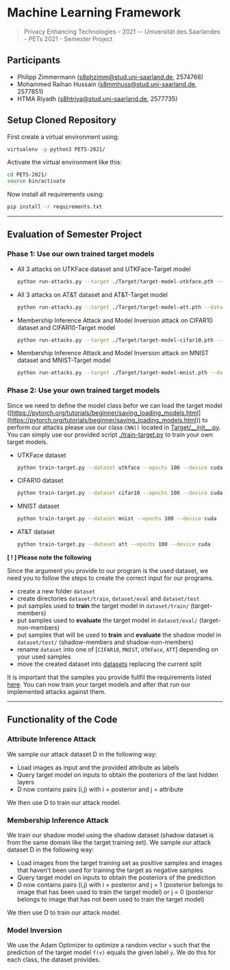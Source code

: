# Machine Learning Framework
> Privacy Enhancing Technologies - 2021 --
> Universität des Saarlandes - PETs 2021 - Semester Project

## Participants
- Philipp Zimmermann (s8phzimm@stud.uni-saarland.de, 2574768)
- Mohammed Raihan Hussain (s8mmhuss@stud.uni-saarland.de, 2577851)
- HTMA Riyadh (s8htriya@stud.uni-saarland.de, 2577735)

## Setup Cloned Repository
First create a virtual environment using:
```bash
virtualenv -p python3 PETS-2021/
```
Activate the virtual environment like this:
```bash
cd PETS-2021/
source bin/activate
```
Now install all requirements using:
```bash
pip install -r requirements.txt
```
---

## Evaluation of Semester Project

### Phase 1: Use our own trained target models
- All 3 attacks on UTKFace dataset and UTKFace-Target model
    ```bash
    python run-attacks.py --target ./Target/target-model-utkface.pth --dataset utkface --inferred-attribute race --device cuda
    ```
    
- All 3 attacks on AT&T dataset and AT&T-Target model
    ```bash
    python run-attacks.py --target ./Target/target-model-att.pth --dataset att --inferred-attribute glasses --device cuda
    ```

- Membership Inference Attack and Model Inversion attack on CIFAR10 dataset and CIFAR10-Target model
    ```bash
    python run-attacks.py --target ./Target/target-model-cifar10.pth --dataset cifar10 --device cuda
    ```

- Membership Inference Attack and Model Inversion attack on MNIST dataset and MNIST-Target model
    ```bash
    python run-attacks.py --target ./Target/target-model-mnist.pth --dataset mnist --device cuda
    ```

### Phase 2: Use your own trained target models
Since we need to define the model class befor we can load the target model ([https://pytorch.org/tutorials/beginner/saving_loading_models.html](https://pytorch.org/tutorials/beginner/saving_loading_models.html)) to perform our attacks please use our class `CNN()` located in [Target/\_\_init__.py](Target/__init__.py). You can simply use our provided script [./train-target.py](train-target.py) to train your own target models. 
- UTKFace dataset
    ```bash
    python train-target.py --dataset utkface --epochs 100 --device cuda
    ```
- CIFAR10 dataset
    ```bash
    python train-target.py --dataset cifar10 --epochs 100 --device cuda
    ```
- MNIST dataset
    ```bash
    python train-target.py --dataset mnist --epochs 100 --device cuda
    ```
- AT&T dataset
    ```bash
    python train-target.py --dataset att --epochs 100 --device cuda
    ```

**[ ! ] Please note the following**

Since the argument you provide to our program is the used dataset, we need you to follow the steps to create the correct input for our programs.

- create a new folder `dataset`
- create directories `dataset/train`, `dataset/eval` and `dataset/test`
- put samples used to **train** the target model in `dataset/train/` (target-members)
- put samples used to **evaluate** the target model in `dataset/eval/` (target-non-members)
- put samples that will be used to **train** and **evaluate** the shadow model in `dataset/test/` (shadow-members and shadow-non-members)
- rename `dataset` into one of [`CIFAR10`, `MNIST`, `UTKFace`, `ATT`] depending on your used samples 
- move the created dataset into [datasets](datasets/) replacing the current split

It is important that the samples you provide fullfil the requirements listed [here](datasets/README.md). You can now train your target models and after that run our implemented attacks against them.

---

## Functionality of the Code

### Attribute Inference Attack
We sample our attack dataset D in the following way:

- Load images as input and the provided attribute as labels
- Query target model on inputs to obtain the posteriors of the last hidden layers
- D now contains pairs (i,j) with i = posterior and j = attribute

We then use D to train our attack model.

### Membership Inference Attack
We train our shadow model using the shadow dataset (shadow dataset is from the same domain like the target training set).
We sample our attack dataset D in the following way:

- Load images from the target training set as positive samples and images that haven't been used for training the target as negative samples
- Query target model on inputs to obtain the posteriors of the prediction
- D now contains pairs (i,j) with i = posterior and j = 1 (posterior belongs to image that has been used to train the target model) or j = 0 (posterior belongs to image that has not been used to train the target model)

We then use D to train our attack model.

### Model Inversion
We use the Adam Optimizer to optimize a random vector `v` such that the prediction of the target model `f(v)` equals the given label `y`. 
We do this for each class, the dataset provides.
